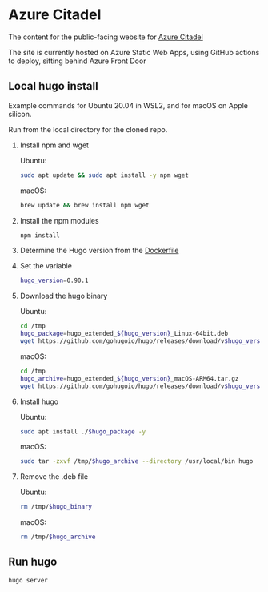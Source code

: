 # Azure Citadel

The content for the public-facing website for [Azure Citadel](https://azurecitadel.com)

The site is currently hosted on Azure Static Web Apps, using GitHub actions to deploy, sitting behind Azure Front Door

## Local hugo install

Example commands for Ubuntu 20.04 in WSL2, and for macOS on Apple silicon.

Run from the local directory for the cloned repo.

1. Install npm and wget

    Ubuntu:

    ```bash
    sudo apt update && sudo apt install -y npm wget
    ```

    macOS:

    ```zsh
    brew update && brew install npm wget
    ```

1. Install the npm modules

    ```bash
    npm install
    ```

1. Determine the Hugo version from the [Dockerfile](.devcontainer/Dockerfile)
1. Set the variable

    ```bash
    hugo_version=0.90.1
    ```

1. Download the hugo binary

    Ubuntu:

    ```bash
    cd /tmp
    hugo_package=hugo_extended_${hugo_version}_Linux-64bit.deb
    wget https://github.com/gohugoio/hugo/releases/download/v$hugo_version/$hugo_package
    ```

    macOS:

    ```zsh
    cd /tmp
    hugo_archive=hugo_extended_${hugo_version}_macOS-ARM64.tar.gz
    wget https://github.com/gohugoio/hugo/releases/download/v$hugo_version/$hugo_archive
    ```

1. Install hugo

    Ubuntu:

    ```bash
    sudo apt install ./$hugo_package -y
    ```

    macOS:

    ```zsh
    sudo tar -zxvf /tmp/$hugo_archive --directory /usr/local/bin hugo
    ```

1. Remove the .deb file

    Ubuntu:

    ```bash
    rm /tmp/$hugo_binary
    ```

    macOS:

    ```zsh
    rm /tmp/$hugo_archive
    ```

## Run hugo

```bash
hugo server
```
